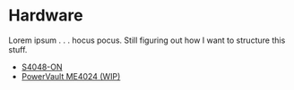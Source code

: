 # Hardware

Lorem ipsum . . . hocus pocus. Still figuring out how I want to structure this stuff.

- [S4048-ON](../hardware/dell-emc/s4048-on.md)
- [PowerVault ME4024 (WIP)](../hardware/dell-emc/powervault-me4-draft.md)